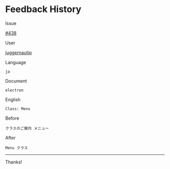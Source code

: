 # Feedback History

Issue

[#438](https://github.com/runebookdev/runebook/issues/438)

User

[juggernautjp](https://github.com/juggernautjp/)

Language

```
ja
```

Document

```
electron
```


English

```
Class: Menu
```

Before

```
クラスのご案内 メニュー
```


After

```
Menu クラス
```

---
Thanks!